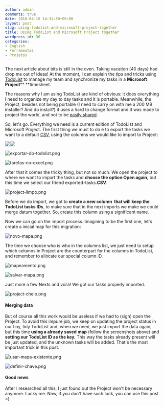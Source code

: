```yaml
---
author: admin
comments: true
date: 2010-04-10 14:31:50+00:00
layout: post
slug: using-todolist-and-microsoft-project-together
title: Using TodoList and Microsoft Project together
wordpress_id: 36
categories:
- English
- Ferramentas
- Projetos
---
```


The next article about bits is still in the oven. Taking vacation (40 days) had drop me out of ideas! At the moment, I can explain the tips and tricks using  [TodoList](http://www.caloni.com.br/blog/archives/todolist) to manage my team and synchronize my tasks in a **Microsoft Project**** **timesheet.

The reasons why I am using TodoList are kind of obvious: it does everything I need to organize my day to day tasks and it is portable. Meanwhile, the Project, besides not being portable (I need to carry on with me a 200 MB installer? And do install?) it uses a hard to change format and it was made to project the world, and not to be [easily shared](http://pt.wikipedia.org/wiki/XML).



So, let's go. Everything we need is a current edition of TodoList and Microsoft Project. The first thing we must to do é to export the tasks we want to a default [CSV](http://pt.wikipedia.org/wiki/Comma-separated_values), using the columns we would like to import to Project:

![](http://www.caloni.com.br/blog/wp-content/uploads/tarefas-no-todolist.png)![](http://www.caloni.com.br/blog/wp-content/uploads/tarefas-no-todolist.png)

![exportar-do-todolist.png](http://www.caloni.com.br/blog/wp-content/uploads/exportar-do-todolist.png)

![tarefas-no-excel.png](http://www.caloni.com.br/blog/wp-content/uploads/tarefas-no-excel.png)

After that it comes the tricky thing, but not so much. We open the project to where we want to import the tasks and **choose the option Open again**, but this time we select our friend exported-tasks.**CSV**.

![project-limpo.png](http://www.caloni.com.br/blog/wp-content/uploads/project-limpo.png)

Before we do import, we got to **create a new column  that will keep the TodoList tasks IDs**, to make sure that in the next imports we make we could merge datum together. So, create this column using a significant name.

Now we can go on the import process. Imagining to be the first one, let's create a inicial map for this migration:

![novo-mapa.png](http://www.caloni.com.br/blog/wp-content/uploads/novo-mapa.png)

The time we choose who is who in the columns list, we just need to setup which columns in Project are the counterpart for the columns in TodoList, and remember to allocate our special column ID.

![mapeamento.png](http://www.caloni.com.br/blog/wp-content/uploads/mapeamento.png)

![salvar-mapa.png](http://www.caloni.com.br/blog/wp-content/uploads/salvar-mapa.png)

Just more a few Nexts and voilà! We got our tasks properly imported.

![project-cheio.png](http://www.caloni.com.br/blog/wp-content/uploads/project-cheio.png)


#### Merging data


But of course all this work would be useless if we had to (sigh) open the Project. To avoid this impure job, we keep on updating the project status in our tiny, tidy TodoList and, when we need, we just import the data again, but this time **using a already saved map** (follow the screenshots above) and **setting our TodoList ID as the key.** This way the tasks already present will be just updated, and the unknown tasks will be added. That's the most important trick in this post.

![usar-mapa-existente.png](http://www.caloni.com.br/blog/wp-content/uploads/usar-mapa-existente.png)

![definir-chave.png](http://www.caloni.com.br/blog/wp-content/uploads/definir-chave.png)


#### Good news


After I researched all this, I just found out the Project won't be necessary anymore. Lucky me. Now, if you don't have such luck, you can use this post =)


